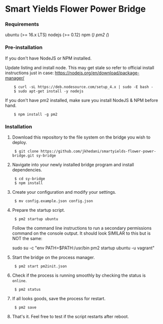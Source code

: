 # Smart Yields Flower Power Bridge

### Requirements

ubuntu (>= 16.x LTS)
nodejs (>= 0.12)
npm (*)
pm2 (*)


### Pre-installation

If you don't have NodeJS or NPM installed.

Update listing and install node. This may get stale so refer to official install
instructions just in case: https://nodejs.org/en/download/package-manager/

		$ curl -sL https://deb.nodesource.com/setup_4.x | sudo -E bash -
		$ sudo apt-get install -y nodejs

If you don't have pm2 installed, make sure you install NodeJS & NPM before hand.

		$ npm install -g pm2


### Installation

1. Download this repository to the file system on the bridge you wish to deploy.

		$ git clone https://github.com/jkhedani/smartyields-flower-power-bridge.git sy-bridge

2. Navigate into your newly installed bridge program and install dependencies.

		$ cd sy-bridge
		$ npm install

3. Create your configuration and modify your settings.

		$ mv config.example.json config.json


4. Prepare the startup script.

		$ pm2 startup ubuntu

   Follow the command line instructions to run a secondary permissions command on
   the console output. It should look SIMILAR to this but is NOT the same:

   sudo su -c "env PATH=$PATH:/usr/bin pm2 startup ubuntu -u vagrant"

5. Start the bridge on the process manager.

		$ pm2 start pm2init.json

6. Check if the process is running smoothly by checking the status is `online`.

 		$ pm2 status

7. If all looks goods, save the process for restart.

		$ pm2 save

8. That's it. Feel free to test if the script restarts after reboot.
